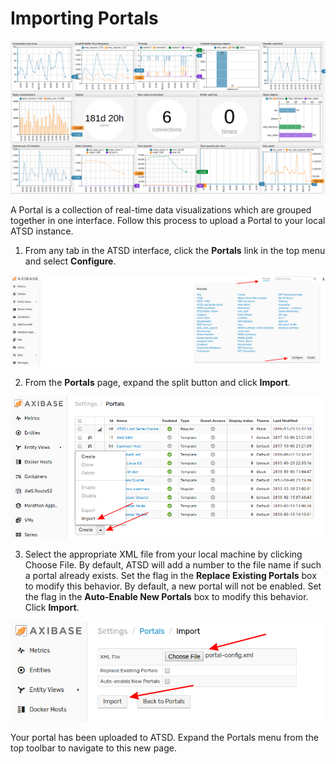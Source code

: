 # Importing Portals

![](images/portal.png)

A Portal is a collection of real-time data visualizations which are grouped together in one interface. Follow this process to upload a Portal to your local ATSD instance.

1. From any tab in the ATSD interface, click the **Portals** link in the top menu and select **Configure**.

![](images/portal-config.png)

2. From the **Portals** page, expand the split button and click **Import**.

![](images/import-portal.png)

3. Select the appropriate XML file from your local machine by clicking Choose File. By default, ATSD will add a number to the file name if such a portal already exists. Set the flag in the **Replace Existing Portals** box to modify this behavior. By default, a new portal will not be enabled. Set the flag in the **Auto-Enable New Portals** box to modify this behavior. Click **Import**.

![](images/portal-import-page.png)

Your portal has been uploaded to ATSD. Expand the Portals menu from the top toolbar to navigate to this new page.
